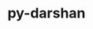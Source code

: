 ---
title: "py-darshan"
layout: cache
categories: [package, develop-2024-08-04]
meta: {"versions": ["3.4.5.0"], "compilers": ["gcc@=11.4.0", "gcc@=9.4.0", "oneapi@=2024.2.0"], "oss": ["ubuntu20.04", "ubuntu22.04"], "platforms": ["linux"], "targets": ["ppc64le", "x86_64_v3"], "stacks": ["e4s-oneapi", "e4s-power", "root"], "num_specs": 3, "num_specs_by_stack": {"root": 3, "e4s-power": 1, "e4s-oneapi": 1}}
spec_details: [{"hash": "sykgvrgcpjt23u6t67rsno6ar4wcw3td", "compiler": "gcc@=9.4.0", "versions": ["3.4.5.0"], "os": "ubuntu20.04", "platform": "linux", "target": "ppc64le", "variants": ["build_system=python_pip"], "stacks": ["root", "e4s-power"], "size": "-", "tarball": "https://binaries.spack.io/develop-2024-08-04/build_cache/linux-ubuntu20.04-ppc64le/gcc-9.4.0/py-darshan-3.4.5.0/linux-ubuntu20.04-ppc64le-gcc-9.4.0-py-darshan-3.4.5.0-sykgvrgcpjt23u6t67rsno6ar4wcw3td.spack"}, {"hash": "2elzjtqhwrfiqzya6nu52jbant5755lf", "compiler": "gcc@=11.4.0", "versions": ["3.4.5.0"], "os": "ubuntu22.04", "platform": "linux", "target": "x86_64_v3", "variants": ["build_system=python_pip"], "stacks": ["root"], "size": "-", "tarball": "https://binaries.spack.io/develop-2024-08-04/build_cache/linux-ubuntu22.04-x86_64_v3/gcc-11.4.0/py-darshan-3.4.5.0/linux-ubuntu22.04-x86_64_v3-gcc-11.4.0-py-darshan-3.4.5.0-2elzjtqhwrfiqzya6nu52jbant5755lf.spack"}, {"hash": "b6ro6qulii6zvm44lpiaq2ay7kixfrns", "compiler": "oneapi@=2024.2.0", "versions": ["3.4.5.0"], "os": "ubuntu22.04", "platform": "linux", "target": "x86_64_v3", "variants": ["build_system=python_pip"], "stacks": ["e4s-oneapi", "root"], "size": "-", "tarball": "https://binaries.spack.io/develop-2024-08-04/build_cache/linux-ubuntu22.04-x86_64_v3/oneapi-2024.2.0/py-darshan-3.4.5.0/linux-ubuntu22.04-x86_64_v3-oneapi-2024.2.0-py-darshan-3.4.5.0-b6ro6qulii6zvm44lpiaq2ay7kixfrns.spack"}]
---